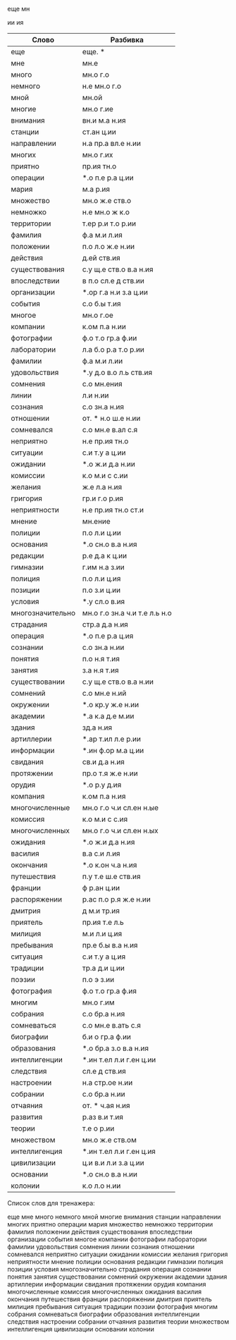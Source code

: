 
еще
мн

ии
ия

| Слово | Разбивка |
| --- | --- |
| еще | еще. \* | 
| мне | мн.е | 
| много | мн.о г.о | 
| немного | н.е мн.о г.о | 
| мной | мн.ой | 
| многие | мн.о г.ие | 
| внимания | вн.и м.а н.ия | 
| станции | ст.ан ц.ии | 
| направлении | н.а пр.а вл.е н.ии | 
| многих | мн.о г.их | 
| приятно | пр.ия тн.о | 
| операции |  \*.о п.е р.а ц.ии | 
| мария | м.а р.ия | 
| множество | мн.о ж.е ств.о | 
| немножко | н.е мн.о ж к.о | 
| территории | т.ер р.и т.о р.ии | 
| фамилия | ф.а м.и л.ия | 
| положении | п.о л.о ж.е н.ии | 
| действия | д.ей ств.ия | 
| существования | с.у щ.е ств.о в.а н.ия | 
| впоследствии | в п.о сл.е д ств.ии | 
| организации |  \*.ор г.а н.и з.а ц.ии | 
| события | с.о б.ы т.ия | 
| многое | мн.о г.ое | 
| компании | к.ом п.а н.ии | 
| фотографии | ф.о т.о гр.а ф.ии | 
| лаборатории | л.а б.о р.а т.о р.ии | 
| фамилии | ф.а м.и л.ии | 
| удовольствия |  \*.у д.о в.о л.ь ств.ия | 
| сомнения | с.о мн.ения | 
| линии | л.и н.ии | 
| сознания | с.о зн.а н.ия | 
| отношении | от. \* н.о ш.е н.ии | 
| сомневался | с.о мн.е в.ал с.я | 
| неприятно | н.е пр.ия тн.о | 
| ситуации | с.и т.у а ц.ии | 
| ожидании |  \*.о ж.и д.а н.ии | 
| комиссии | к.о м.и с с.ии | 
| желания | ж.е л.а н.ия | 
| григория | гр.и г.о р.ия | 
| неприятности | н.е пр.ия тн.о ст.и | 
| мнение | мн.ение | 
| полиции | п.о л.и ц.ии | 
| основания |  \*.о сн.о в.а н.ия | 
| редакции | р.е д.а к ц.ии | 
| гимназии | г.им н.а з.ии | 
| полиция | п.о л.и ц.ия | 
| позиции | п.о з.и ц.ии | 
| условия |  \*.у сл.о в.ия | 
| многозначительно | мн.о г.о зн.а ч.и т.е л.ь н.о | 
| страдания | стр.а д.а н.ия | 
| операция |  \*.о п.е р.а ц.ия | 
| сознании | с.о зн.а н.ии | 
| понятия | п.о н.я т.ия | 
| занятия | з.а н.я т.ия | 
| существовании | с.у щ.е ств.о в.а н.ии | 
| сомнений | с.о мн.е н.ий | 
| окружении |  \*.о кр.у ж.е н.ии | 
| академии |  \*.а к.а д.е м.ии | 
| здания | зд.а н.ия | 
| артиллерии |  \*.ар т.ил л.е р.ии | 
| информации |  \*.ин ф.ор м.а ц.ии | 
| свидания | св.и д.а н.ия | 
| протяжении | пр.о т.я ж.е н.ии | 
| орудия |  \*.о р.у д.ия | 
| компания | к.ом п.а н.ия | 
| многочисленные | мн.о г.о ч.и сл.ен н.ые | 
| комиссия | к.о м.и с с.ия | 
| многочисленных | мн.о г.о ч.и сл.ен н.ых | 
| ожидания |  \*.о ж.и д.а н.ия | 
| василия | в.а с.и л.ия | 
| окончания |  \*.о к.он ч.а н.ия | 
| путешествия | п.у т.е ш.е ств.ия | 
| франции | ф р.ан ц.ии | 
| распоряжении | р.ас п.о р.я ж.е н.ии | 
| дмитрия | д м.и тр.ия | 
| приятель | пр.ия т.е л.ь | 
| милиция | м.и л.и ц.ия | 
| пребывания | пр.е б.ы в.а н.ия | 
| ситуация | с.и т.у а ц.ия | 
| традиции | тр.а д.и ц.ии | 
| поэзии | п.о э з.ии | 
| фотография | ф.о т.о гр.а ф.ия | 
| многим | мн.о г.им | 
| собрания | с.о бр.а н.ия | 
| сомневаться | с.о мн.е в.ать с.я | 
| биографии | б.и о гр.а ф.ии | 
| образования |  \*.о бр.а з.о в.а н.ия | 
| интеллигенции |  \*.ин т.ел л.и г.ен ц.ии | 
| следствия | сл.е д ств.ия | 
| настроении | н.а стр.ое н.ии | 
| собрании | с.о бр.а н.ии | 
| отчаяния | от. \* ч.ая н.ия | 
| развития | р.аз в.и т.ия | 
| теории | т.е о р.ии | 
| множеством | мн.о ж.е ств.ом | 
| интеллигенция |  \*.ин т.ел л.и г.ен ц.ия | 
| цивилизации | ц.и в.и л.и з.а ц.ии | 
| основании |  \*.о сн.о в.а н.ии | 
| колонии | к.о л.о н.ии | 

Список слов для тренажера:

еще мне много немного мной многие внимания станции направлении многих приятно операции мария множество немножко территории фамилия положении действия существования впоследствии организации события многое компании фотографии лаборатории фамилии удовольствия сомнения линии сознания отношении сомневался неприятно ситуации ожидании комиссии желания григория неприятности мнение полиции основания редакции гимназии полиция позиции условия многозначительно страдания операция сознании понятия занятия существовании сомнений окружении академии здания артиллерии информации свидания протяжении орудия компания многочисленные комиссия многочисленных ожидания василия окончания путешествия франции распоряжении дмитрия приятель милиция пребывания ситуация традиции поэзии фотография многим собрания сомневаться биографии образования интеллигенции следствия настроении собрании отчаяния развития теории множеством интеллигенция цивилизации основании колонии
